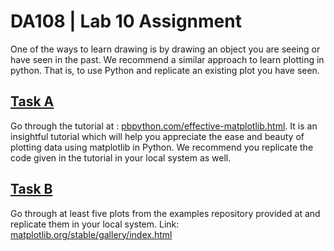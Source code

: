 # DA108 | Lab 10 Assignment

One of the ways to learn drawing is by drawing an object you are seeing or have seen in the past. We recommend a similar approach to learn plotting in python. That is, to use Python and replicate an existing plot you have seen.

## [Task A](Effective_Matplotlib.ipynb)

Go through the tutorial at : [pbpython.com/effective-matplotlib.html](https://pbpython.com/effective-matplotlib.html). It is an insightful tutorial which will help you appreciate the ease and beauty of plotting data using matplotlib in Python. We recommend you replicate the code given in the tutorial in your local system as well.

## [Task B](Examples_Matplotlib.ipynb)

Go through at least five plots from the examples repository provided at and replicate them in your local system. Link: [matplotlib.org/stable/gallery/index.html](https://matplotlib.org/stable/gallery/index.html)
